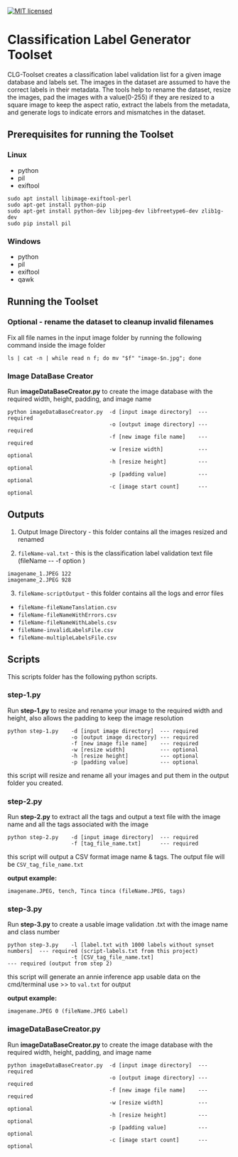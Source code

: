 [![MIT licensed](https://img.shields.io/badge/license-MIT-blue.svg)](https://opensource.org/licenses/MIT)

# Classification Label Generator Toolset

CLG-Toolset creates a classification label validation list for a given image database and labels set. The images in the dataset are assumed to have the correct labels in their metadata. The tools help to rename the dataset, resize the images, pad the images with a value(0-255) if they are resized to a square image to keep the aspect ratio, extract the labels from the metadata, and generate logs to indicate errors and mismatches in the dataset.

## Prerequisites for running the Toolset

### Linux

* python
* pil
* exiftool

``` 
sudo apt install libimage-exiftool-perl
sudo apt-get install python-pip
sudo apt-get install python-dev libjpeg-dev libfreetype6-dev zlib1g-dev
sudo pip install pil
```

### Windows

* python
* pil
* exiftool
* qawk

## Running the Toolset

### Optional - rename the dataset to cleanup invalid filenames

Fix all file names in the input image folder by running the following command inside the image folder

``` 
ls | cat -n | while read n f; do mv "$f" "image-$n.jpg"; done
```

### Image DataBase Creator

Run **imageDataBaseCreator.py** to create the image database with the required width, height, padding, and image name

``` 
python imageDataBaseCreator.py 	-d [input image directory] 	--- required 
 								-o [output image directory] --- required
 								-f [new image file name] 	--- required
 								-w [resize width] 			--- optional
 								-h [resize height] 			--- optional
 								-p [padding value] 			--- optional
 								-c [image start count] 		--- optional
```

## Outputs

1. Output Image Directory - this folder contains all the images resized and renamed

2. `fileName-val.txt` - this is the classification label validation text file (fileName -- -f option )
``` 
imagename_1.JPEG 122
imagename_2.JPEG 928
```

3. `fileName-scriptOutput` - this folder contains all the logs and error files

 + `fileName-fileNameTanslation.csv`
 + `fileName-fileNameWithErrors.csv`
 + `fileName-fileNameWithLabels.csv`
 + `fileName-invalidLabelsFile.csv`
 + `fileName-multipleLabelsFile.csv`

## Scripts

This scripts folder has the following python scripts.

### step-1.py

Run **step-1.py** to resize and rename your image to the required width and height, also allows the padding to keep the image resolution

``` 
python step-1.py 	-d [input image directory] 	--- required 
 					-o [output image directory] --- required
 					-f [new image file name] 	--- required 
 					-w [resize width] 		    --- optional
 					-h [resize height] 			--- optional
 					-p [padding value] 			--- optional
```

this script will resize and rename all your images and put them in the output folder you created.

### step-2.py

Run **step-2.py** to extract all the tags and output a text file with the image name and all the tags associated with the image

``` 
python step-2.py 	-d [input image directory] 	--- required 
 					-f [tag_file_name.txt] 		--- required 
```

this script will output a CSV format image name & tags. The output file will be `CSV_tag_file_name.txt`

 **output example:**
 ```
 imagename.JPEG, tench, Tinca tinca (fileName.JPEG, tags)
 ```

### step-3.py

Run **step-3.py** to create a usable image validation .txt with the image name and class number

``` 
python step-3.py 	-l [label.txt with 1000 labels without synset numbers] 	--- required (script-labels.txt from this project)
 					-t [CSV_tag_file_name.txt] 								--- required (output from step 2)
```

this script will generate an annie inference app usable data on the cmd/terminal use >> to `val.txt` for output

**output example:**
```
imagename.JPEG 0 (fileName.JPEG Label)
```

### imageDataBaseCreator.py

Run **imageDataBaseCreator.py** to create the image database with the required width, height, padding, and image name

``` 
python imageDataBaseCreator.py 	-d [input image directory] 	--- required 
 								-o [output image directory] --- required
 								-f [new image file name] 	--- required 
 								-w [resize width] 			--- optional
 								-h [resize height] 			--- optional
 								-p [padding value] 			--- optional
 								-c [image start count] 		--- optional
```

